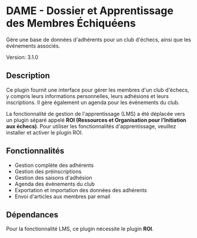 # DAME - Dossier et Apprentissage des Membres Échiquéens

Gère une base de données d'adhérents pour un club d'échecs, ainsi que les événements associés.

Version: 3.1.0

## Description

Ce plugin fournit une interface pour gérer les membres d'un club d'échecs, y compris leurs informations personnelles, leurs adhésions et leurs inscriptions. Il gère également un agenda pour les événements du club.

La fonctionnalité de gestion de l'apprentissage (LMS) a été déplacée vers un plugin séparé appelé **ROI (Ressources et Organisation pour l’Initiation aux échecs)**. Pour utiliser les fonctionnalités d'apprentissage, veuillez installer et activer le plugin ROI.

## Fonctionnalités

*   Gestion complète des adhérents
*   Gestion des préinscriptions
*   Gestion des saisons d'adhésion
*   Agenda des événements du club
*   Exportation et importation des données des adhérents
*   Envoi d'articles aux membres par email

## Dépendances

Pour la fonctionnalité LMS, ce plugin nécessite le plugin **ROI**.
